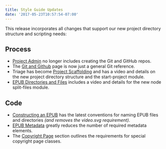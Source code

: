 ```yaml
---
title: Style Guide Updates
date: '2017-05-23T10:57:54-07:00'
---
```


This release incorporates all changes that support our new project directory structure and scripting needs:

## Process
  * [Project Admin](../../../../../process/project_admin.html) no longer includes creating the Git and GitHub repos.
  * The [Git and Github](../../../../../process/git.html) page is now just a general Git reference.
  * Triage has become [Project Scaffolding](../../../../../process/proj_scaffold.html) and has a video and details on the new project directory structure and the start-project module.
  * [EPUB Directories and Files](../../../../../process/epub_dir.html) includes a video and details for the new node split-files module.

## Code
  * [Constructing an EPUB](../../../../../code/construction.html) has the latest conventions for naming EPUB files and directories *(and removes the video.svg requirement)*.
  * [EPUB Metadata](../../../../../code/opf_format.html) greatly reduces the number of required metadata elements.
  * The [Copyright Page](../../../../../code/structural_types.html#Copyright-Page) section outlines the requirements for special copyright page classes.
